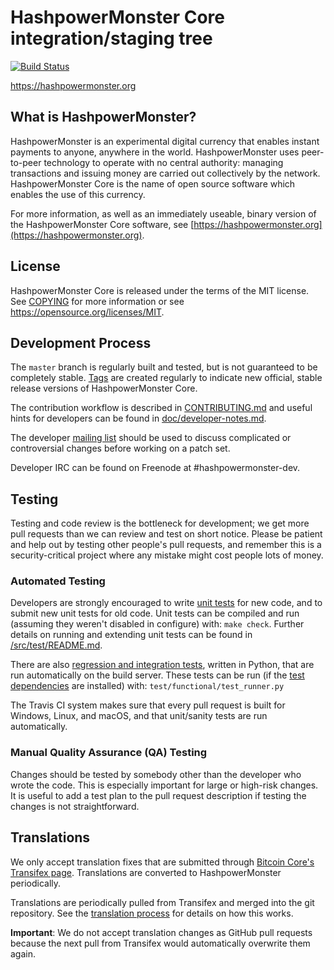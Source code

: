 HashpowerMonster Core integration/staging tree
=====================================

[![Build Status](https://travis-ci.org/hashpowermonster-project/hashpowermonster.svg?branch=master)](https://travis-ci.org/hashpowermonster-project/hashpowermonster)

https://hashpowermonster.org

What is HashpowerMonster?
----------------

HashpowerMonster is an experimental digital currency that enables instant payments to
anyone, anywhere in the world. HashpowerMonster uses peer-to-peer technology to operate
with no central authority: managing transactions and issuing money are carried
out collectively by the network. HashpowerMonster Core is the name of open source
software which enables the use of this currency.

For more information, as well as an immediately useable, binary version of
the HashpowerMonster Core software, see [https://hashpowermonster.org](https://hashpowermonster.org).

License
-------

HashpowerMonster Core is released under the terms of the MIT license. See [COPYING](COPYING) for more
information or see https://opensource.org/licenses/MIT.

Development Process
-------------------

The `master` branch is regularly built and tested, but is not guaranteed to be
completely stable. [Tags](https://github.com/hashpowermonster-project/hashpowermonster/tags) are created
regularly to indicate new official, stable release versions of HashpowerMonster Core.

The contribution workflow is described in [CONTRIBUTING.md](CONTRIBUTING.md)
and useful hints for developers can be found in [doc/developer-notes.md](doc/developer-notes.md).

The developer [mailing list](https://groups.google.com/forum/#!forum/hashpowermonster-dev)
should be used to discuss complicated or controversial changes before working
on a patch set.

Developer IRC can be found on Freenode at #hashpowermonster-dev.

Testing
-------

Testing and code review is the bottleneck for development; we get more pull
requests than we can review and test on short notice. Please be patient and help out by testing
other people's pull requests, and remember this is a security-critical project where any mistake might cost people
lots of money.

### Automated Testing

Developers are strongly encouraged to write [unit tests](src/test/README.md) for new code, and to
submit new unit tests for old code. Unit tests can be compiled and run
(assuming they weren't disabled in configure) with: `make check`. Further details on running
and extending unit tests can be found in [/src/test/README.md](/src/test/README.md).

There are also [regression and integration tests](/test), written
in Python, that are run automatically on the build server.
These tests can be run (if the [test dependencies](/test) are installed) with: `test/functional/test_runner.py`

The Travis CI system makes sure that every pull request is built for Windows, Linux, and macOS, and that unit/sanity tests are run automatically.

### Manual Quality Assurance (QA) Testing

Changes should be tested by somebody other than the developer who wrote the
code. This is especially important for large or high-risk changes. It is useful
to add a test plan to the pull request description if testing the changes is
not straightforward.

Translations
------------

We only accept translation fixes that are submitted through [Bitcoin Core's Transifex page](https://www.transifex.com/projects/p/bitcoin/).
Translations are converted to HashpowerMonster periodically.

Translations are periodically pulled from Transifex and merged into the git repository. See the
[translation process](doc/translation_process.md) for details on how this works.

**Important**: We do not accept translation changes as GitHub pull requests because the next
pull from Transifex would automatically overwrite them again.
